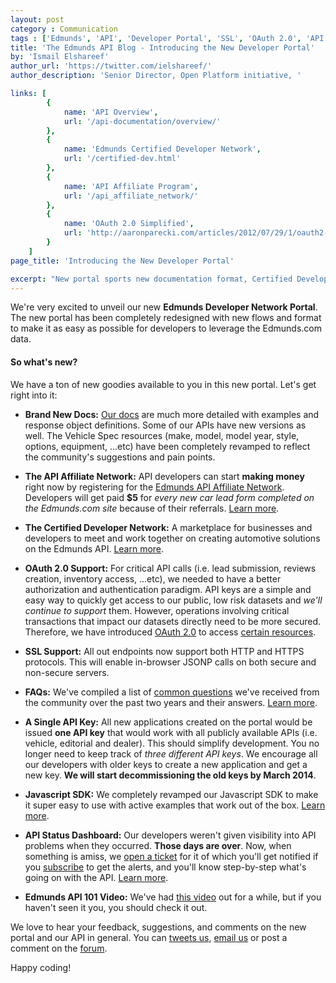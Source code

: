 ```yaml
---
layout: post
category : Communication
tags : ['Edmunds', 'API', 'Developer Portal', 'SSL', 'OAuth 2.0', 'API docs', 'Affiliate', 'Certified Developers', 'Javascript', 'SDK', 'Status Dashboard']
title: 'The Edmunds API Blog - Introducing the New Developer Portal'
by: 'Ismail Elshareef'
author_url: 'https://twitter.com/ielshareef/'
author_description: 'Senior Director, Open Platform initiative, '

links: [
		{
			name: 'API Overview',
			url: '/api-documentation/overview/'
		},
		{
			name: 'Edmunds Certified Developer Network',
			url: '/certified-dev.html'
		},
		{
			name: 'API Affiliate Program',
			url: '/api_affiliate_network/'
		},
		{
			name: 'OAuth 2.0 Simplified',
			url: 'http://aaronparecki.com/articles/2012/07/29/1/oauth2-simplified'
		}
	]
page_title: 'Introducing the New Developer Portal'

excerpt: "New portal sports new documentation format, Certified Developer Network and Affiliate programs, FAQs, Examples, ...etc."
---
```


We're very excited to unveil our new **Edmunds Developer Network Portal**. The new portal has been completely redesigned with new flows and format to make it as easy as possible for developers to leverage the Edmunds.com data.

#### So what's new?

We have a ton of new goodies available to you in this new portal. Let's get right into it:

* **Brand New Docs:** [Our docs](/api-documentation/overview/) are much more detailed with examples and response object definitions. Some of our APIs have new versions as well. The Vehicle Spec resources (make, model, model year, style, options, equipment, ...etc) have been completely revamped to reflect the community's suggestions and pain points.

* **The API Affiliate Network:** API developers can start **making money** right now by registering for the [Edmunds API Affiliate Network](/api_affiliate_program/). Developers will get paid **$5** for *every new car lead form completed on the Edmunds.com site* because of their referrals. [Learn more](/api_affiliate_program/).

* **The Certified Developer Network:** A marketplace for businesses and developers to meet and work together on creating automotive solutions on the Edmunds API. [Learn more](/certified-dev.html).

* **OAuth 2.0 Support:** For critical API calls (i.e. lead submission, reviews creation, inventory access, ...etc), we needed to have a better authorization and authentication paradigm. API keys are a simple and easy way to quickly get access to our public, low risk datasets and *we'll continue to support* them. However, operations involving critical transactions that impact our datasets directly need to be more secured. Therefore, we have introduced [OAuth 2.0](http://aaronparecki.com/articles/2012/07/29/1/oauth2-simplified) to access [certain resources](/api-documentation/inventory/). 

* **SSL Support:** All out endpoints now support both HTTP and HTTPS protocols. This will enable in-browser JSONP calls on both secure and non-secure servers.

* **FAQs:** We've compiled a list of [common questions](/faq.html) we've received from the community over the past two years and their answers. [Learn more](/faq.html).

* **A Single API Key:** All new applications created on the portal would be issued **one API key** that would work with all publicly available APIs (i.e. vehicle, editorial and dealer). This should simplify development. You no longer need to keep track of *three different API keys*. We encourage all our developers with older keys to create a new application and get a new key. **We will start decommissioning the old keys by March 2014**.

* **Javascript SDK:** We completely revamped our Javascript SDK to make it super easy to use with active examples that work out of the box. [Learn more](https://github.com/EdmundsAPI/sdk-javascript).

* **API Status Dashboard:** Our developers weren't given visibility into API problems when they occurred. **Those days are over**. Now, when something is amiss, we [open a ticket](http://edmunds.statuspage.io/) for it of which you'll get notified if you [subscribe](http://edmunds.statuspage.io/) to get the alerts, and you'll know step-by-step what's going on with the API. [Learn more](http://edmunds.statuspage.io/).

* **Edmunds API 101 Video:** We've had [this video](https://vimeo.com/65923039) out for a while, but if you haven't seen it you, you should check it out.

We love to hear your feedback, suggestions, and comments on the new portal and our API in general. You can [tweets us](http://twitter.com/edmundsapi), [email us](mailto:api@edmunds.com) or post a comment on the [forum](http://edmunds.mashery.com/forum).

Happy coding!

